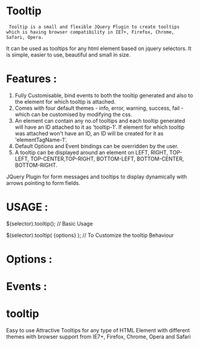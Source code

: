Tooltip
=======

	 Tooltip is a small and flexible JQuery Plugin to create tooltips which is having browser compatibility in IE7+, Firefox, Chrome, Safari, Opera.
It can be used as tooltips for any html element based on jquery selectors. It is simple, easier to use, beautiful and small in size.

Features :
==========
1. Fully Customisable, bind events to both the tooltip generated and also to the element for which tooltip is attached.
2. Comes with four default themes - info, error, warning, success, fail - which can be customised by modifying the css.
3. An element can contain any no.of tooltips and each tooltip generated will have an ID attached to it as 'tooltip-1'. If element for 
	which tooltip was attached won't have an ID, an ID will be created for it as 'elementTagName-1'.
4. Default Options and Event bindings can be overridden by the user.
5. A tooltip can be displayed around an element on LEFT, RIGHT, TOP-LEFT, TOP-CENTER,TOP-RIGHT, BOTTOM-LEFT, BOTTOM-CENTER, BOTTOM-RIGHT.


	
JQuery Plugin for form messages and tooltips to display dynamically with arrows pointing to form fields.


USAGE :
=======

$(selector).tooltip();	// Basic Usage

$(selector).tooltip( {options} );	// To Customize the tooltip Behaviour

Options :
=========


Events :
========

tooltip
=======

Easy to use Attractive Tooltips for any type of HTML Element with different themes with browser support from IE7+, Firefox, Chrome, Opera and Safari
